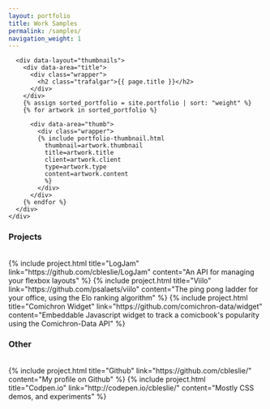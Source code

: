 ```yaml
---
layout: portfolio
title: Work Samples
permalink: /samples/
navigation_weight: 1
---
```

<main role="main" data-layout="portfolio">
  <div data-area="thumbnail">
    <div class="wrapper">

      <div data-layout="thumbnails">
        <div data-area="title">
          <div class="wrapper">
            <h2 class="trafalgar">{{ page.title }}</h2>
          </div>
        </div>
        {% assign sorted_portfolio = site.portfolio | sort: "weight" %}
        {% for artwork in sorted_portfolio %}

          <div data-area="thumb">
            <div class="wrapper">
            {% include portfolio-thumbnail.html
              thumbnail=artwork.thumbnail
              title=artwork.title
              client=artwork.client
              type=artwork.type
              content=artwork.content
              %}
            </div>
          </div>
        {% endfor %}
      </div>
    </div>
  </div>
  <div data-area="projects">
    <div class="wrapper">
      <h3 class="double-pica">Projects</h3>
      <br/>
      {% include project.html
        title="LogJam"
        link="https://github.com/cbleslie/LogJam"
        content="An API for managing your flexbox layouts"
      %}
      {% include project.html
        title="Viilo"
        link="https://github.com/psalaets/viilo"
        content="The ping pong ladder for your office, using the Elo ranking algorithm"
      %}
      {% include project.html
        title="Comichron Widget"
        link="https://github.com/comichron-data/widget"
        content="Embeddable Javascript widget to track a comicbook's popularity using the Comichron-Data API"
      %}
      <br/>
      <h3 class="double-pica">Other</h3>
      <br/>
      {% include project.html
        title="Github"
        link="https://github.com/cbleslie/"
        content="My profile on Github"
      %}
      {% include project.html
        title="Codpen.io"
        link="http://codepen.io/cbleslie/"
        content="Mostly CSS demos, and experiments"
      %}
    </div>
  </div>

</main>
